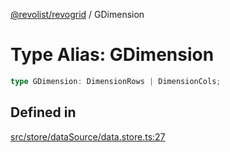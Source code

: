 [@revolist/revogrid](README.md) / GDimension

# Type Alias: GDimension

```ts
type GDimension: DimensionRows | DimensionCols;
```

## Defined in

[src/store/dataSource/data.store.ts:27](https://github.com/revolist/revogrid/blob/2ea7abe619348281bd56e0a8ea657ffef9c19154/src/store/dataSource/data.store.ts#L27)
